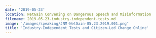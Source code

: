 ```yaml
---
date: '2019-05-23'
location: NetGain Convening on Dangerous Speech and Misinformation
filename: 2019-05-23-industry-independent-tests.md
image: '/images/speaking/JNM-NetGain-05.23.2019.001.png'
title: 'Industry-Independent Tests and Citizen-Led Change Online'
---
```


